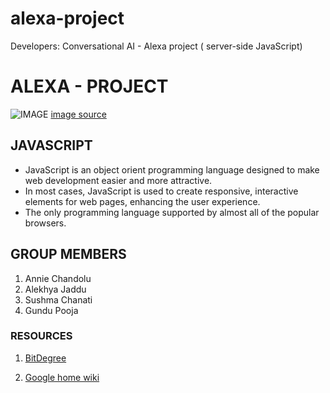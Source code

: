 # alexa-project
Developers: Conversational AI - Alexa project ( server-side JavaScript)

# ALEXA - PROJECT

![IMAGE]( https://target.scene7.com/is/image/Target/GUEST_9b10b6e0-3d26-4172-a29d-e87d771b8583?wid=488&hei=488&fmt=pjpeg)
[image source](https://github.com/alekhyajaddu/alexa-google-home-project)

## JAVASCRIPT

- JavaScript is an object orient programming language designed to make web development easier and more attractive.
- In most cases, JavaScript is used to create responsive, interactive elements for web pages, enhancing the user experience.
- The only programming language supported by almost all of the popular browsers.

## GROUP MEMBERS

1. Annie Chandolu
2. Alekhya Jaddu
3. Sushma Chanati
4. Gundu Pooja

### RESOURCES

1. [BitDegree](https://www.bitdegree.org/tutorials/what-is-javascript-used-for/)

2. [Google home wiki](https://en.wikipedia.org/wiki/Google_Home)
